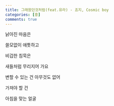 ```yaml
---
title: 그래왔던것처럼(feat.유라) - 죠지, Cosmic boy
categories: [흥]
comments: true
---
```


낡아진 마음은

쓸모없이 애틋하고

비겁한 침묵은

새들처럼 무리지어 가요

변할 수 있는 건 아무것도 없어

가져야 할 건

아침을 맞는 얼굴
